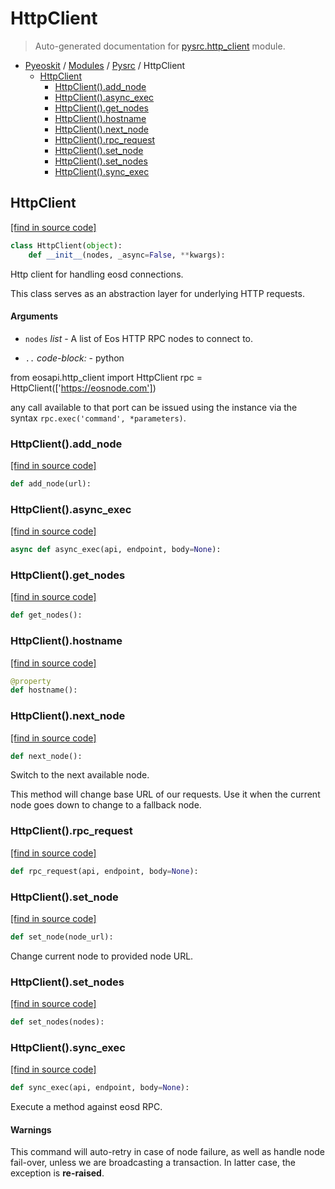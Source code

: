 # HttpClient

> Auto-generated documentation for [pysrc.http_client](https://github.com/learnforpractice/pyeoskit/blob/master/pysrc/http_client.py) module.

- [Pyeoskit](../README.md#pyeoskit-index) / [Modules](../MODULES.md#pyeoskit-modules) / [Pysrc](index.md#pysrc) / HttpClient
    - [HttpClient](#httpclient)
        - [HttpClient().add_node](#httpclientadd_node)
        - [HttpClient().async_exec](#httpclientasync_exec)
        - [HttpClient().get_nodes](#httpclientget_nodes)
        - [HttpClient().hostname](#httpclienthostname)
        - [HttpClient().next_node](#httpclientnext_node)
        - [HttpClient().rpc_request](#httpclientrpc_request)
        - [HttpClient().set_node](#httpclientset_node)
        - [HttpClient().set_nodes](#httpclientset_nodes)
        - [HttpClient().sync_exec](#httpclientsync_exec)

## HttpClient

[[find in source code]](https://github.com/learnforpractice/pyeoskit/blob/master/pysrc/http_client.py#L30)

```python
class HttpClient(object):
    def __init__(nodes, _async=False, **kwargs):
```

Http client for handling eosd connections.

This class serves as an abstraction layer for underlying HTTP requests.

#### Arguments

- `nodes` *list* - A list of Eos HTTP RPC nodes to connect to.

- `..` *code-block:* - python

from eosapi.http_client import HttpClient
rpc = HttpClient(['https://eosnode.com'])

any call available to that port can be issued using the instance
via the syntax ``rpc.exec('command', *parameters)``.

### HttpClient().add_node

[[find in source code]](https://github.com/learnforpractice/pyeoskit/blob/master/pysrc/http_client.py#L104)

```python
def add_node(url):
```

### HttpClient().async_exec

[[find in source code]](https://github.com/learnforpractice/pyeoskit/blob/master/pysrc/http_client.py#L171)

```python
async def async_exec(api, endpoint, body=None):
```

### HttpClient().get_nodes

[[find in source code]](https://github.com/learnforpractice/pyeoskit/blob/master/pysrc/http_client.py#L101)

```python
def get_nodes():
```

### HttpClient().hostname

[[find in source code]](https://github.com/learnforpractice/pyeoskit/blob/master/pysrc/http_client.py#L119)

```python
@property
def hostname():
```

### HttpClient().next_node

[[find in source code]](https://github.com/learnforpractice/pyeoskit/blob/master/pysrc/http_client.py#L108)

```python
def next_node():
```

Switch to the next available node.

This method will change base URL of our requests.
Use it when the current node goes down to change to a fallback node.

### HttpClient().rpc_request

[[find in source code]](https://github.com/learnforpractice/pyeoskit/blob/master/pysrc/http_client.py#L123)

```python
def rpc_request(api, endpoint, body=None):
```

### HttpClient().set_node

[[find in source code]](https://github.com/learnforpractice/pyeoskit/blob/master/pysrc/http_client.py#L115)

```python
def set_node(node_url):
```

Change current node to provided node URL.

### HttpClient().set_nodes

[[find in source code]](https://github.com/learnforpractice/pyeoskit/blob/master/pysrc/http_client.py#L95)

```python
def set_nodes(nodes):
```

### HttpClient().sync_exec

[[find in source code]](https://github.com/learnforpractice/pyeoskit/blob/master/pysrc/http_client.py#L129)

```python
def sync_exec(api, endpoint, body=None):
```

Execute a method against eosd RPC.

#### Warnings

This command will auto-retry in case of node failure, as well as handle
node fail-over, unless we are broadcasting a transaction.
In latter case, the exception is **re-raised**.
